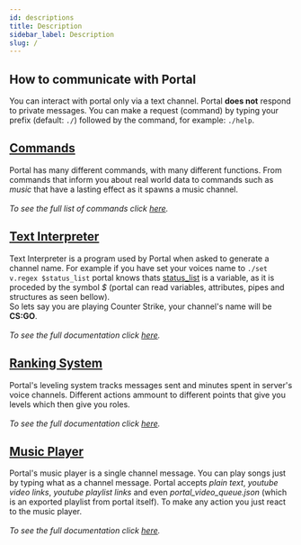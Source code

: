```yaml
---
id: descriptions
title: Description
sidebar_label: Description
slug: /
---
```


## How to communicate with Portal

You can interact with portal only via a text channel.
Portal **does not** respond to private messages.
You can make a request (command) by typing your prefix
(default: `./`) followed by the command, for example: `./help`.

## [Commands](commands/description)

Portal has many different commands, with many different functions.
From commands that inform you about real world data to commands
such as _music_ that have a lasting effect as it spawns a music
channel.<br /><br />
_To see the full list of commands click [here](commands/description)._

## [Text Interpreter](interpreter/description)

Text Interpreter is a program used by Portal when asked to generate
a channel name. For example if you have set your voices name to
`./set v.regex $status_list` portal knows thats
[status_list](/docs/interpreter/objects/variables/detailed/status/status_list)
is a variable, as it is proceded by the symbol _$_ (portal can read variables,
attributes, pipes and structures as seen bellow).<br />
So lets say you are playing Counter Strike, your channel's name will be
**CS:GO**.<br /><br />
_To see the full documentation click [here](interpreter/description)._

## [Ranking System](/docs/ranking)

Portal's leveling system tracks messages sent and minutes spent in server's
voice channels. Different actions ammount to different points that give you
levels which then give you roles.<br /><br />
_To see the full documentation click [here](ranking)._

## [Music Player](/music-player)

Portal's music player is a single channel message.
You can play songs just by typing what as a channel message.
Portal accepts _plain text_, _youtube video links_, _youtube playlist links_
and even _portal_video_queue.json_ (which is an exported playlist from portal itself).
To make any action you just react to the music player.<br /><br />
_To see the full documentation click [here](/docs/commands/detailed/music)._

<!-- ---

## Admonitions

:::note

This is a note

:::

:::tip

This is a tip

:::

:::important

This is important

:::

:::caution

This is a caution

:::

:::warning

This is a warning

::: -->
